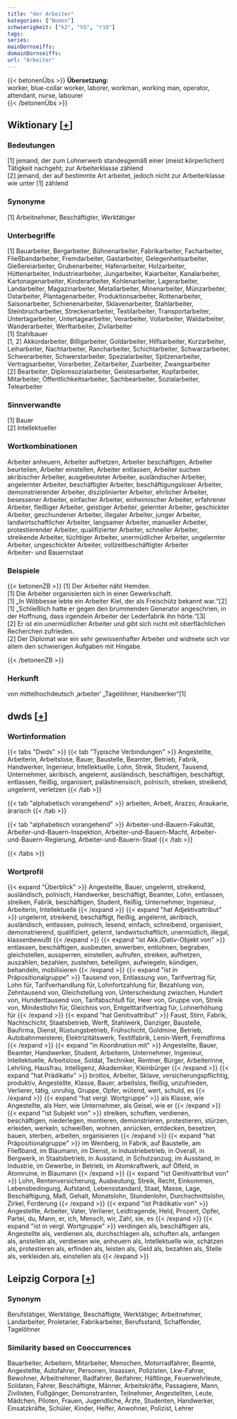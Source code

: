 ```yaml
---
title: "der Arbeiter"
kategorien: ["Nomen"]
schwierigkeit: ["k2", "h5", "r10"]
tags:
series:
mainDornseiffs:
domainDornseiffs:
url: "Arbeiter"
---
```


{{< betonenÜbs >}}
**Übersetzung:**  
worker, blue-collar worker, laborer, workman, working man, operator, attendant, nurse, labourer  
{{< /betonenÜbs >}}

## Wiktionary [[+](https://de.wiktionary.org/wiki/Arbeiter)]

### Bedeutungen
[1] jemand, der zum Lohnerwerb standesgemäß einer (meist körperlichen) Tätigkeit nachgeht; zur Arbeiterklasse zählend  
[2] jemand, der auf bestimmte Art arbeitet, jedoch nicht zur Arbeiterklasse wie unter [1] zählend  

### Synonyme
[1] Arbeitnehmer, Beschäftigter, Werktätiger  

### Unterbegriffe
[1] Bauarbeiter, Bergarbeiter, Bühnenarbeiter, Fabrikarbeiter, Facharbeiter, Fließbandarbeiter, Fremdarbeiter, Gastarbeiter, Gelegenheitsarbeiter, Gießereiarbeiter, Grubenarbeiter, Hafenarbeiter,  Holzarbeiter, Hüttenarbeiter, Industriearbeiter, Jungarbeiter, Kaiarbeiter, Kanalarbeiter, Kartonagenarbeiter, Kinderarbeiter, Kohlenarbeiter, Lagerarbeiter, Landarbeiter, Magazinarbeiter, Metallarbeiter, Minenarbeiter, Münzarbeiter, Ostarbeiter, Plantagenarbeiter, Produktionsarbeiter, Rottenarbeiter, Saisonarbeiter, Schienenarbeiter, Sklavenarbeiter, Stahlarbeiter, Steinbrucharbeiter, Streckenarbeiter, Textilarbeiter, Transportarbeiter, Untertagarbeiter, Untertagearbeiter, Verarbeiter, Vollarbeiter, Waldarbeiter, Wanderarbeiter, Werftarbeiter, Zivilarbeiter  
[1] Stahlbauer  
[1, 2] Akkordarbeiter, Billigarbeiter, Goldarbeiter, Hilfsarbeiter, Kurzarbeiter, Leiharbeiter, Nachtarbeiter, Rancharbeiter, Schichtarbeiter, Schwarzarbeiter, Schwerarbeiter, Schwerstarbeiter, Spezialarbeiter, Spitzenarbeiter, Vertragsarbeiter, Vorarbeiter, Zeitarbeiter, Zuarbeiter, Zwangsarbeiter  
[2] Bearbeiter, Diplomsozialarbeiter, Geistesarbeiter, Kopfarbeiter, Mitarbeiter, Öffentlichkeitsarbeiter, Sachbearbeiter, Sozialarbeiter, Telearbeiter  

### Sinnverwandte
[1] Bauer  
[2] Intellektueller  

### Wortkombinationen
Arbeiter anheuern, Arbeiter aufhetzen, Arbeiter beschäftigen, Arbeiter beurteilen, Arbeiter einstellen, Arbeiter entlassen, Arbeiter suchen  
akribischer Arbeiter, ausgebeuteter Arbeiter, ausländischer Arbeiter, angelernter Arbeiter, beschäftigter Arbeiter, beschäftigungsloser Arbeiter, demonstrierender Arbeiter, disziplinierter Arbeiter, ehrlicher Arbeiter, besessener Arbeiter, einfacher Arbeiter, einheimischer Arbeiter, erfahrener Arbeiter, fleißiger Arbeiter, geistiger Arbeiter, gelernter Arbeiter, geschickter Arbeiter, geschundener Arbeiter, illegaler Arbeiter, junger Arbeiter, landwirtschaftlicher Arbeiter, langsamer Arbeiter, manueller Arbeiter, protestierender Arbeiter, qualifizierter Arbeiter, schneller Arbeiter, streikende Arbeiter, tüchtiger Arbeiter, unermüdlicher Arbeiter, ungelernter Arbeiter, ungeschickter Arbeiter, vollzeitbeschäftigter Arbeiter  
Arbeiter- und Bauernstaat  

### Beispiele
{{< betonenZB >}}
[1] Der Arbeiter näht Hemden.  
[1] Die Arbeiter organisierten sich in einer Gewerkschaft.  
[1] „In Wöbbesse lebte ein Arbeiter Kiel, der als Freischütz bekannt war.“[2]  
[1] „Schließlich hatte er gegen den brummenden Generator angeschrien, in der Hoffnung, dass irgendein Arbeiter der Lederfabrik ihn hörte.“[3]  
[2] Er ist ein unermüdlicher Arbeiter und gibt sich nicht mit oberflächlichen Recherchen zufrieden.  
[2] Der Diplomat war ein sehr gewissenhafter Arbeiter und widmete sich vor allem den schwierigen Aufgaben mit Hingabe.  

{{< /betonenZB >}}
### Herkunft
von mittelhochdeutsch ‚arbeiter‘ „Tagelöhner, Handwerker“[1]  



## dwds [[+](https://www.dwds.de/wb/Arbeiter)]

### Wortinformation
{{< tabs "Dwds" >}}
{{< tab "Typische Verbindungen" >}}
Angestellte, Arbeiterin, Arbeitslose, Bauer, Baustelle, Beamter, Betrieb, Fabrik, Handwerker, Ingenieur, Intellektuelle, Lohn, Streik, Student, Tausend, Unternehmer, akribisch, angelernt, ausländisch, beschäftigen, beschäftigt, entlassen, fleißig, organisiert, palästinensisch, polnisch, streiken, streikend, ungelernt, verletzen
{{< /tab >}}

{{< tab "alphabetisch vorangehend" >}}
arbeiten, Arbeit, Arazzo, Araukarie, ärarisch
{{< /tab >}}

{{< tab "alphabetisch vorangehend" >}}
Arbeiter-und-Bauern-Fakultät, Arbeiter-und-Bauern-Inspektion, Arbeiter-und-Bauern-Macht, Arbeiter-und-Bauern-Regierung, Arbeiter-und-Bauern-Staat
{{< /tab >}}

{{< /tabs >}}

### Wortprofil
{{< expand "Überblick" >}} Angestellte, Bauer, ungelernt, streikend, ausländisch, polnisch, Handwerker, beschäftigt, Beamter, Lohn, entlassen, streiken, Fabrik, beschäftigen, Student, fleißig, Unternehmer, Ingenieur, Arbeiterin, Intellektuelle {{< /expand >}}
{{< expand "hat Adjektivattribut" >}} ungelernt, streikend, beschäftigt, fleißig, angelernt, akribisch, ausländisch, entlassen, polnisch, lesend, einfach, schreibend, organisiert, demonstrierend, qualifiziert, gelernt, landwirtschaftlich, unermüdlich, illegal, klassenbewußt {{< /expand >}}
{{< expand "ist Akk./Dativ-Objekt von" >}} entlassen, beschäftigen, ausbeuten, anwerben, entlohnen, begraben, gleichstellen, aussperren, einstellen, aufrufen, streiken, aufhetzen, auszahlen, bezahlen, zustehen, beteiligen, aufwiegeln, kündigen, behandeln, mobilisieren {{< /expand >}}
{{< expand "ist in Präpositionalgruppe" >}} Tausend von, Entlassung von, Tarifvertrag für, Lohn für, Tarifverhandlung für, Lohnfortzahlung für, Bezahlung von, Zehntausend von, Gleichstellung von, Unterscheidung zwischen, Hundert von, Hunderttausend von, Tarifabschluß für, Heer von, Gruppe von, Streik von, Mindestlohn für, Gleichnis von, Entgelttarifvertrag für, Lohnerhöhung für {{< /expand >}}
{{< expand "hat Genitivattribut" >}} Faust, Stirn, Fabrik, Nachtschicht, Staatsbetrieb, Werft, Stahlwerk, Danziger, Baustelle, Baufirma, Dienst, Rüstungsbetrieb, Frühschicht, Goldmine, Betrieb, Autobahnmeisterei, Elektrizitätswerk, Textilfabrik, Lenin-Werft, Fremdfirma {{< /expand >}}
{{< expand "in Koordination mit" >}} Angestellte, Bauer, Beamter, Handwerker, Student, Arbeiterin, Unternehmer, Ingenieur, Intellektuelle, Arbeitslose, Soldat, Techniker, Rentner, Bürger, Arbeiterinne, Lehrling, Hausfrau, Intelligenz, Akademiker, Kleinbürger {{< /expand >}}
{{< expand "hat Prädikativ" >}} brotlos, Arbeiter, Sklave, versicherungspflichtig, produktiv, Angestellte, Klasse, Bauer, arbeitslos, fleißig, unzufrieden, Verlierer, tätig, unruhig, Gruppe, Opfer, wütend, wert, schuld, es {{< /expand >}}
{{< expand "hat vergl. Wortgruppe" >}} als Klasse, wie Angestellte, als Herr, wie Unternehmer, als Geisel, wie er {{< /expand >}}
{{< expand "ist Subjekt von" >}} streiken, schuften, verdienen, beschäftigen, niederlegen, montieren, demonstrieren, protestieren, stürzen, erleiden, werkeln, schweißen, wohnen, anrücken, entdecken, besetzen, bauen, sterben, arbeiten, organisieren {{< /expand >}}
{{< expand "hat Präpositionalgruppe" >}} im Weinberg, in Fabrik, auf Baustelle, am Fließband, im Blaumann, im Dienst, in Industriebetrieb, in Overall, in Bergwerk, in Staatsbetrieb, in Ausstand, in Schutzanzug, im Ausstand, in Industrie, im Gewerbe, in Betrieb, im Atomkraftwerk, auf Ölfeld, in Atomruine, in Blaumann {{< /expand >}}
{{< expand "ist Genitivattribut von" >}} Lohn, Rentenversicherung, Ausbeutung, Streik, Recht, Einkommen, Lebensbedingung, Aufstand, Lebensstandard, Staat, Masse, Lage, Beschäftigung, Maß, Gehalt, Monatslohn, Stundenlohn, Durchschnittslohn, Zirkel, Forderung {{< /expand >}}
{{< expand "ist Prädikativ von" >}} Angestellte, Arbeiter, Vater, Verlierer, Leidtragende, Held, Prozent, Opfer, Partei, du, Mann, er, ich, Mensch, wir, Zahl, sie, es {{< /expand >}}
{{< expand "ist in vergl. Wortgruppe" >}} verdingen als, beschäftigen als, Angestellte als, verdienen als, durchschlagen als, schuften als, anfangen als, anstellen als, verdienen wie, anheuern als, Intellektuelle wie, schätzen als, protestieren als, erfinden als, leisten als, Geld als, bezahlen als, Stelle als, verkleiden als, einstellen als {{< /expand >}}

## Leipzig Corpora [[+](https://corpora.uni-leipzig.de/en/res?word=Arbeiter&corpusId=deu_newscrawl-public_2018)]


### Synonym
Berufstätiger, Werktätige, Beschäftigte, Werktätiger, Arbeitnehmer, Landarbeiter, Proletarier, Fabrikarbeiter, Berufsstand, Schaffender, Tagelöhner


### Similarity based on Cooccurrences
Bauarbeiter, Arbeitern, Mitarbeiter, Menschen, Motorradfahrer, Beamte, Angestellte, Autofahrer, Personen, Insassen, Polizisten, Lkw-Fahrer, Bewohner, Arbeitnehmer, Radfahrer, Beifahrer, Häftlinge, Feuerwehrleute, Soldaten, Fahrer, Beschäftigte, Männer, Arbeitskräfte, Passagiere, Mann, Zivilisten, Fußgänger, Demonstranten, Teilnehmer, Angestellten, Leute, Mädchen, Piloten, Frauen, Jugendliche, Ärzte, Studenten, Handwerker, Einsatzkräfte, Schüler, Kinder, Helfer, Anwohner, Polizist, Lehrer

